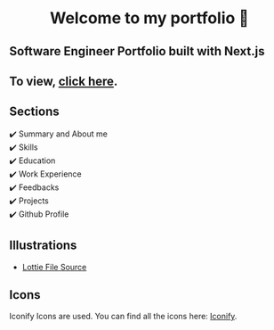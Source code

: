 <h1 align="center">Welcome to my portfolio 👋</h1>

## Software Engineer Portfolio built with Next.js

## To view, **[click here](https://michaelanbrown.netlify.app/)**.

## Sections

✔️ Summary and About me\
✔️ Skills\
✔️ Education\
✔️ Work Experience\
✔️ Feedbacks\
✔️ Projects\
✔️ Github Profile


## Illustrations

-   [Lottie File Source](https://lottiefiles.com)

## Icons
Iconify Icons are used. You can find all the icons here: [Iconify](https://icon-sets.iconify.design/).
